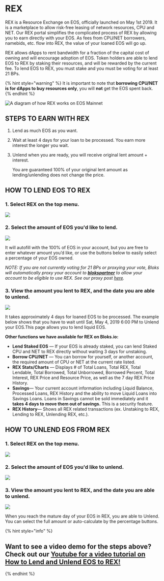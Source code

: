 # REX

REX is a Resource Exchange on EOS, officially launched on May 1st 2019. It is a marketplace to allow risk-free leasing of network resources, CPU and NET. Our REX portal simplifies the complicated process of REX by allowing you to earn directly with your EOS. As fees from CPU/NET borrowers, namebids, etc. flow into REX, the value of your loaned EOS will go up.&#x20;

REX allows dApps to rent bandwidth for a fraction of the capital cost of owning and will encourage adoption of EOS. Token holders are able to lend EOS to REX by staking their resources, and will be rewarded by the current fee. To lend EOS to REX, you must stake and you must be voting for at least 21 BPs.&#x20;

{% hint style="warning" %}
It is important to note that **borrowing CPU/NET is for dApps to buy resources only**, you will **not** get the EOS spent back.
{% endhint %}

![A diagram of how REX works on EOS Mainnet](<../.gitbook/assets/image (2).png>)

## **STEPS TO EARN WITH REX**

1. Lend as much EOS as you want.
2. Wait at least 4 days for your loan to be processed. You earn more interest the longer you wait.
3.  Unlend when you are ready, you will receive original lent amount + interest.

    You are guaranteed 100% of your original lent amount as lending/unlending does not change the price.

## HOW TO LEND EOS TO REX

### 1. Select **REX** on the top menu.

![](<../.gitbook/assets/image (128).png>)

### 2. Select the amount of EOS you'd like to lend.&#x20;

![](<../.gitbook/assets/image (18).png>)

It will autofill with the 100% of EOS in your account, but you are free to enter whatever amount you’d like, or use the buttons below to easily select a percentage of your EOS owned.

_NOTE: If you are not currently voting for 21 BPs or proxying your vote, Bloks will automatically proxy your account to_ [_**blokspartner**_](https://bloks.io/account/blokspartner) _to allow your account to be eligible to use REX. See our proxy post_ [_here_](https://medium.com/@eoscafeblock/bloks-io-partners-rex-proxy-1728e86bae1e)_._

### 3. View the amount you lent to REX, and the date you are able to unlend.

![](<../.gitbook/assets/image (114).png>)

It takes approximately 4 days for loaned EOS to be processed. The example below shows that you have to wait until Sat, May 4, 2019 6:00 PM to Unlend your EOS.This page allows you to lend liquid EOS.

**Other functions we have available for REX on Bloks.io:**

* **Lend Staked EOS** — If your EOS is already staked, you can lend Staked CPU and NET to REX directly without waiting 3 days for unstaking.
* **Borrow CPU/NET** — You can borrow for yourself, or another account, the required amount of CPU or NET at the current rate listed.&#x20;
* **REX Stats/Charts** — Displays # of Total Loans, Total REX, Total Lendable, Total Borrowed, Total Unborrowed, Borrowed Percent, Total Interest, REX Price and Resource Price, as well as the 7 day REX Price History.
* **Savings**— Your current account information including Liquid Balance, Processed Loans, REX History and the ability to move Liquid Loans into Savings Loans. Loans in Savings cannot be sold immediately and it **takes 4 days to move them out of savings.** This is a security feature.
* **REX History**— Shows all REX related transactions (ex. Unstaking to REX, Lending to REX, Unlending REX, etc.).

## HOW TO UNLEND EOS FROM REX

### 1. Select **REX** on the top menu.

![](<../.gitbook/assets/image (128).png>)

### 2. Select the amount of EOS you'd like to unlend.

![](<../.gitbook/assets/image (74).png>)

### 3. View the amount you lent to REX, and the date you are able to unlend.

![](<../.gitbook/assets/image (114).png>)

When you reach the mature day of your EOS in REX, you are able to Unlend. You can select the full amount or auto-calculate by the percentage buttons.

{% hint style="info" %}
## Want to see a video demo for the steps above? Check out our [Youtube for a video tutorial on How to Lend and Unlend EOS to REX!](https://www.youtube.com/watch?v=YpBhavd4B4Q\&feature=youtu.be)
{% endhint %}
